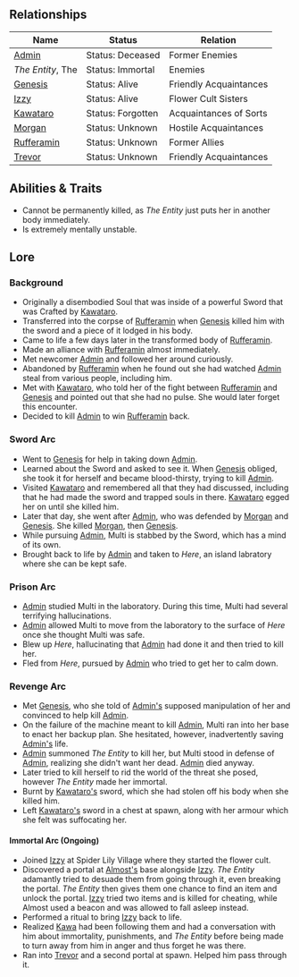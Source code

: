 ## Relationships

Name                        | Status            | Relation
----------------------------|-------------------|-----------------------
[Admin](Admin.md)           | Status: Deceased  | Former Enemies
_The Entity_, The           | Status: Immortal  | Enemies
[Genesis](Genesis.md)       | Status: Alive     | Friendly Acquaintances
[Izzy](Izzy.md)             | Status: Alive     | Flower Cult Sisters
[Kawataro](Kawataro.md)     | Status: Forgotten | Acquaintances of Sorts
[Morgan](Atiredstudent.md)  | Status: Unknown   | Hostile Acquaintances
[Rufferamin](Rufferamin.md) | Status: Unknown   | Former Allies
[Trevor](Trevor.md)         | Status: Unknown   | Friendly Acquaintances

## Abilities & Traits

* Cannot be permanently killed, as _The Entity_ just puts her in another body immediately.
* Is extremely mentally unstable.

## Lore

### Background

* Originally a disembodied Soul that was inside of a powerful Sword that was Crafted by [Kawataro](Kawataro.md).
* Transferred into the corpse of [Rufferamin](Rufferamin.md) when [Genesis](Genesis.md) killed him with the sword and a piece of it lodged in his body.
* Came to life a few days later in the transformed body of [Rufferamin](Rufferamin.md).
* Made an alliance with [Rufferamin](Rufferamin.md) almost immediately.
* Met newcomer [Admin](Admin.md) and followed her around curiously.
* Abandoned by [Rufferamin](Rufferamin.md) when he found out she had watched [Admin](Admin.md) steal from various people, including him.
* Met with [Kawataro](Kawataro.md), who told her of the fight between [Rufferamin](Rufferamin.md) and [Genesis](Genesis.md) and pointed out that she had no pulse. She would later forget this encounter.
* Decided to kill [Admin](Admin.md) to win [Rufferamin](Rufferamin.md) back.

### Sword Arc

* Went to [Genesis](Genesis.md) for help in taking down [Admin](Admin.md).
* Learned about the Sword and asked to see it. When [Genesis](Genesis.md) obliged, she took it for herself and became blood-thirsty, trying to kill [Admin](Admin.md).
* Visited [Kawataro](Kawataro.md) and remembered all that they had discussed, including that he had made the sword and trapped souls in there. [Kawataro](Kawataro.md) egged her on until she killed him.
* Later that day, she went after [Admin](Admin.md), who was defended by [Morgan](Atiredstudent) and [Genesis](Genesis.md). She killed [Morgan](Atiredstudent), then [Genesis](Genesis.md).
* While pursuing [Admin](Admin.md), Multi is stabbed by the Sword, which has a mind of its own.
* Brought back to life by [Admin](Admin.md) and taken to _Here_, an island labratory where she can be kept safe.

### Prison Arc

* [Admin](Admin.md) studied Multi in the laboratory. During this time, Multi had several terrifying hallucinations.
* [Admin](Admin.md) allowed Multi to move from the laboratory to the surface of _Here_ once she thought Multi was safe.
* Blew up _Here_, hallucinating that [Admin](Admin.md) had done it and then tried to kill her.
* Fled from _Here_, pursued by [Admin](Admin.md) who tried to get her to calm down.

### Revenge Arc

* Met [Genesis](Genesis.md), who she told of [Admin's](Admin) supposed manipulation of her and convinced to help kill [Admin](Admin.md).
* On the failure of the machine meant to kill [Admin](Admin.md), Multi ran into her base to enact her backup plan. She hesitated, however, inadvertently saving [Admin's](Admin) life.
* [Admin](Admin.md) summoned _The Entity_ to kill her, but Multi stood in defense of [Admin](Admin.md), realizing she didn't want her dead. [Admin](Admin.md) died anyway.
* Later tried to kill herself to rid the world of the threat she posed, however _The Entity_ made her immortal.
* Burnt by [Kawataro's](Kawataro.md) sword, which she had stolen off his body when she killed him.
* Left [Kawataro's](Kawataro.md) sword in a chest at spawn, along with her armour which she felt was suffocating her.

#### Immortal Arc (Ongoing)

* Joined [Izzy](Izzy.md) at Spider Lily Village where they started the flower cult.
* Discovered a portal at [Almost's](AlmostHilarious.md) base alongside [Izzy](Izzy.md). _The Entity_ adamantly tried to desuade them from going through it, even breaking the portal. _The Entity_ then gives them one chance to find an item and unlock the portal. [Izzy](Izzy.md) tried two items and is killed for cheating, while Almost used a beacon and was allowed to fall asleep instead.
* Performed a ritual to bring [Izzy](Izzy.md) back to life.
* Realized [Kawa](Kawataro.md) had been following them and had a conversation with him about immortality, punishments, and _The Entity_ before being made to turn away from him in anger and thus forget he was there.
* Ran into [Trevor](Trevor.md) and a second portal at spawn. Helped him pass through it.
